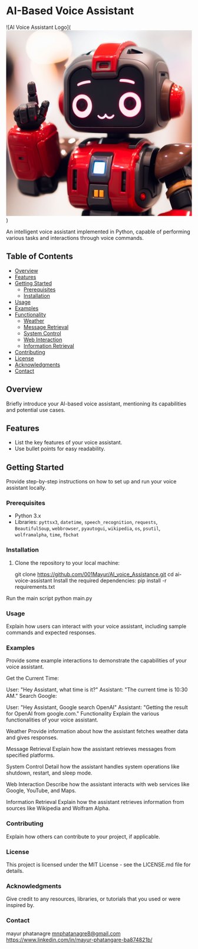 # AI-Based Voice Assistant

![AI Voice Assistant Logo](![Alt text](assets/_c233194a-5906-4d00-b56a-ad7570d140d8.jpeg)) <!-- Replace with a link to your project logo -->

An intelligent voice assistant implemented in Python, capable of performing various tasks and interactions through voice commands.

## Table of Contents
- [Overview](#overview)
- [Features](#features)
- [Getting Started](#getting-started)
  - [Prerequisites](#prerequisites)
  - [Installation](#installation)
- [Usage](#usage)
- [Examples](#examples)
- [Functionality](#functionality)
  - [Weather](#weather)
  - [Message Retrieval](#message-retrieval)
  - [System Control](#system-control)
  - [Web Interaction](#web-interaction)
  - [Information Retrieval](#information-retrieval)
- [Contributing](#contributing)
- [License](#license)
- [Acknowledgments](#acknowledgments)
- [Contact](#contact)

## Overview

Briefly introduce your AI-based voice assistant, mentioning its capabilities and potential use cases.

## Features

- List the key features of your voice assistant.
- Use bullet points for easy readability.

## Getting Started

Provide step-by-step instructions on how to set up and run your voice assistant locally.

### Prerequisites

- Python 3.x
- Libraries: `pyttsx3`, `datetime`, `speech_recognition`, `requests`, `BeautifulSoup`, `webbrowser`, `pyautogui`, `wikipedia`, `os`, `psutil`, `wolframalpha`, `time`, `fbchat`

### Installation

1. Clone the repository to your local machine:

   
   git clone https://github.com/001Mayur/AI_voice_Assistance.git
   cd ai-voice-assistant
Install the required dependencies:
    pip install -r requirements.txt

Run the main script
    python main.py

### Usage
Explain how users can interact with your voice assistant, including sample commands and expected responses.

### Examples
Provide some example interactions to demonstrate the capabilities of your voice assistant.

Get the Current Time:

User: "Hey Assistant, what time is it?"
Assistant: "The current time is 10:30 AM."
Search Google:

User: "Hey Assistant, Google search OpenAI"
Assistant: "Getting the result for OpenAI from google.com."
Functionality
Explain the various functionalities of your voice assistant.

Weather
Provide information about how the assistant fetches weather data and gives responses.

Message Retrieval
Explain how the assistant retrieves messages from specified platforms.

System Control
Detail how the assistant handles system operations like shutdown, restart, and sleep mode.

Web Interaction
Describe how the assistant interacts with web services like Google, YouTube, and Maps.

Information Retrieval
Explain how the assistant retrieves information from sources like Wikipedia and Wolfram Alpha.

### Contributing
Explain how others can contribute to your project, if applicable.

### License
This project is licensed under the MIT License - see the LICENSE.md file for details.

### Acknowledgments
Give credit to any resources, libraries, or tutorials that you used or were inspired by.

### Contact
mayur phatanagre
mnphatanagre8@gmail.com
https://www.linkedin.com/in/mayur-phatangare-ba874821b/


